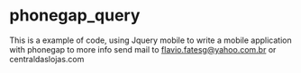 # phonegap_query

This is a example of code, using Jquery mobile to write a mobile application with phonegap
to more info send mail to flavio.fatesg@yahoo.com.br or centraldaslojas.com
